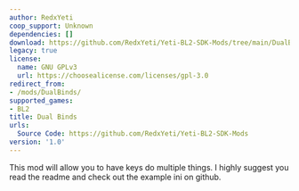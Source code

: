 ```yaml
---
author: RedxYeti
coop_support: Unknown
dependencies: []
download: https://github.com/RedxYeti/Yeti-BL2-SDK-Mods/tree/main/DualBinds
legacy: true
license:
  name: GNU GPLv3
  url: https://choosealicense.com/licenses/gpl-3.0
redirect_from:
- /mods/DualBinds/
supported_games:
- BL2
title: Dual Binds
urls:
  Source Code: https://github.com/RedxYeti/Yeti-BL2-SDK-Mods
version: '1.0'
---
```

This mod will allow you to have keys do multiple things. I highly suggest you read the readme and check out the example ini on github.